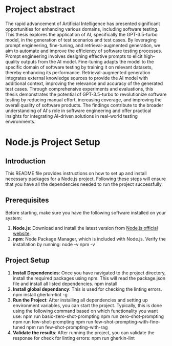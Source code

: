 # Project abstract

The rapid advancement of Artificial Intelligence has presented significant opportunities for enhancing various domains, including software testing. This thesis explores the application of AI, specifically the GPT-3.5-turbo model, in the generation of test scenarios and test cases. By leveraging prompt engineering, fine-tuning, and retrieval-augmented generation, we aim to automate and improve the efficiency of software testing processes. Prompt engineering involves designing effective prompts to elicit high-quality outputs from the AI model. Fine-tuning adapts the model to the specific domain of software testing by training it on relevant datasets, thereby enhancing its performance. Retrieval-augmented generation integrates external knowledge sources to provide the AI model with additional context, improving the relevance and accuracy of the generated test cases. Through comprehensive experiments and evaluations, this thesis demonstrates the potential of GPT-3.5-turbo to revolutionize software testing by reducing manual effort, increasing coverage, and improving the overall quality of software products. The findings contribute to the broader understanding of AI's role in software engineering and offer practical insights for integrating AI-driven solutions in real-world testing environments.

# Node.js Project Setup

## Introduction

This README file provides instructions on how to set up and install necessary packages for a Node.js project. Following these steps will ensure that you have all the dependencies needed to run the project successfully.

## Prerequisites

Before starting, make sure you have the following software installed on your system:

1. **Node.js**: Download and install the latest version from [Node.js official website](https://nodejs.org/).
2. **npm**: Node Package Manager, which is included with Node.js. Verify the installation by running:
   node -v
   npm -v

## Project Setup
1. **Install Dependencies**: Once you have navigated to the project directory, install the required packages using npm. This will read the package.json file and install all listed dependencies.
   npm install
1. **Install global dependancy**: This is used for checking the linting errors.
   npm install gherkin-lint -g
2. **Run the Project**: After installing all dependencies and setting up environment variables, you can start the project. Typically, this is done using the following command based on which functionality you want use:
   npm run basic-zero-shot-prompting
   npm run zero-shot-prompting
   npm run few-shot-prompting
   npm run few-shot-prompting-with-fine-tuned
   npm run few-shot-prompting-with-rag
3. **Validate the results**: After running the project, you can validate the response for check for linting errors:
   npm run gherkin-lint

